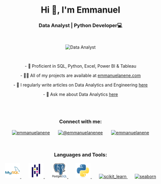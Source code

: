 <h1 align="center">Hi 👋, I'm Emmanuel</h1>
<h3 align="center">Data Analyst | Python Developer💻</h3>
</br>
<p align="center">
<img width="800px" src="https://uploads-ssl.webflow.com/61488f4f65be16b5ebbd450b/6227f850ff6859366c2635f2_Autopilotapp.jpg" alt="Data Analyst">
</p>

</br>

<p align="center">- 🌱 Proficient in SQL, Python, Excel, Power BI & Tableau</p>
<p align="center">- 👨‍💻 All of my projects are available at <a href="https://medium.com/@emmanuelanenee">emmanuelanene.com</a></p>
<p align="center">- 📝 I regularly write articles on Data Analytics and Engineering <a href="https://medium.com/@emmanuelanenee">here</a></p>
<p align="center">- 💬 Ask me about Data Analytics <a href="https://www.linkedin.com/in/emmanuelanene/">here</a></p>


</br>
</br>

<h3 align="center">Connect with me:</h3>
<p align="center">
<a href="https://linkedin.com/in/emmanuelanene" target="blank"><img align="center" src="https://raw.githubusercontent.com/rahuldkjain/github-profile-readme-generator/master/src/images/icons/Social/linked-in-alt.svg" alt="emmanuelanene" height="20" width="20" /></a>
&nbsp;&nbsp;&nbsp;&nbsp;&nbsp;
<a href="https://medium.com/@emmanuelanenee" target="blank"><img align="center" src="https://raw.githubusercontent.com/rahuldkjain/github-profile-readme-generator/master/src/images/icons/Social/medium.svg" alt="@emmanuelanenee" height="25" width="25" /></a>
&nbsp;&nbsp;&nbsp;&nbsp;&nbsp;
<a href="https://www.hackerrank.com/emmanuelanene" target="blank"><img align="center" src="https://raw.githubusercontent.com/rahuldkjain/github-profile-readme-generator/master/src/images/icons/Social/hackerrank.svg" alt="emmanuelanene" height="25" width="25" /></a>
</p>

</br>

<h3 align="center">Languages and Tools:</h3>
<p align="center">
<a href="https://www.mysql.com/" target="_blank" rel="noreferrer"> <img src="https://raw.githubusercontent.com/devicons/devicon/master/icons/mysql/mysql-original-wordmark.svg" alt="mysql" width="50" height="50"/> </a> 
&nbsp;&nbsp;&nbsp;&nbsp;&nbsp;
<a href="https://pandas.pydata.org/" target="_blank" rel="noreferrer"> <img src="https://raw.githubusercontent.com/devicons/devicon/2ae2a900d2f041da66e950e4d48052658d850630/icons/pandas/pandas-original.svg" alt="pandas" width="50" height="50"/> </a> 
&nbsp;&nbsp;&nbsp;&nbsp;&nbsp;
<a href="https://www.postgresql.org" target="_blank" rel="noreferrer"> <img src="https://raw.githubusercontent.com/devicons/devicon/master/icons/postgresql/postgresql-original-wordmark.svg" alt="postgresql" width="50" height="50"/> </a> 
&nbsp;&nbsp;&nbsp;&nbsp;&nbsp;
<a href="https://www.python.org" target="_blank" rel="noreferrer"> <img src="https://raw.githubusercontent.com/devicons/devicon/master/icons/python/python-original.svg" alt="python" width="50" height="50"/> </a> 
&nbsp;&nbsp;&nbsp;&nbsp;&nbsp;
<a href="https://scikit-learn.org/" target="_blank" rel="noreferrer"> <img src="https://upload.wikimedia.org/wikipedia/commons/0/05/Scikit_learn_logo_small.svg" alt="scikit_learn" width="50" height="50"/> </a> 
&nbsp;&nbsp;&nbsp;&nbsp;&nbsp;
<a href="https://seaborn.pydata.org/" target="_blank" rel="noreferrer"> <img src="https://seaborn.pydata.org/_images/logo-mark-lightbg.svg" alt="seaborn" width="50" height="50"/> </a> </p>
</p>


